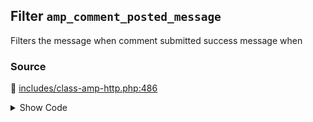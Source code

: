 ## Filter `amp_comment_posted_message`


Filters the message when comment submitted success message when

### Source

:link: [includes/class-amp-http.php:486](../../includes/class-amp-http.php#L486)

<details>
<summary>Show Code</summary>

```php
$message = apply_filters( 'amp_comment_posted_message', $message, $comment );
```

</details>
